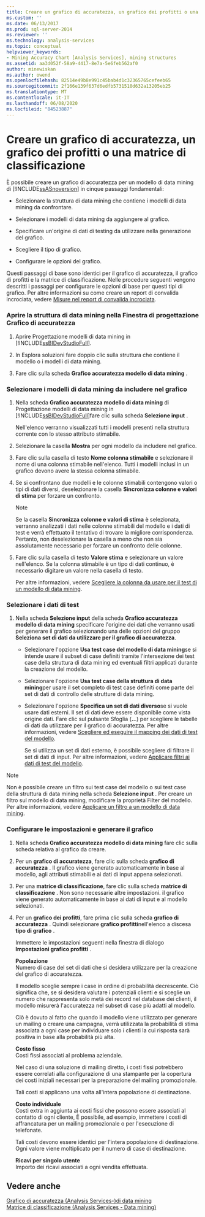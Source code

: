 ```yaml
---
title: Creare un grafico di accuratezza, un grafico dei profitti o una matrice di classificazione | Microsoft Docs
ms.custom: ''
ms.date: 06/13/2017
ms.prod: sql-server-2014
ms.reviewer: ''
ms.technology: analysis-services
ms.topic: conceptual
helpviewer_keywords:
- Mining Accuracy Chart [Analysis Services], mining structures
ms.assetid: aa3d052f-58a9-4417-8e7a-5e6feb562af0
author: minewiskan
ms.author: owend
ms.openlocfilehash: 82514e49b8e991c45bab4d1c32365765cefeeb65
ms.sourcegitcommit: 2f166e139f637d6edfb5731510d632a13205eb25
ms.translationtype: MT
ms.contentlocale: it-IT
ms.lasthandoff: 06/08/2020
ms.locfileid: "84523887"
---
```

# <a name="create-a-lift-chart-profit-chart-or-classification-matrix"></a>Creare un grafico di accuratezza, un grafico dei profitti o una matrice di classificazione
  È possibile creare un grafico di accuratezza per un modello di data mining di [!INCLUDE[ssASnoversion](../../includes/ssasnoversion-md.md)] in cinque passaggi fondamentali:  
  
-   Selezionare la struttura di data mining che contiene i modelli di data mining da confrontare.  
  
-   Selezionare i modelli di data mining da aggiungere al grafico.  
  
-   Specificare un'origine di dati di testing da utilizzare nella generazione del grafico.  
  
-   Scegliere il tipo di grafico.  
  
-   Configurare le opzioni del grafico.  
  
 Questi passaggi di base sono identici per il grafico di accuratezza, il grafico di profitti e la matrice di classificazione. Nelle procedure seguenti vengono descritti i passaggi per configurare le opzioni di base per questi tipi di grafico. Per altre informazioni su come creare un report di convalida incrociata, vedere [Misure nel report di convalida incrociata](measures-in-the-cross-validation-report.md).  
  
### <a name="open-the-mining-structure-in-the-accuracy-chart-designer"></a>Aprire la struttura di data mining nella Finestra di progettazione Grafico di accuratezza  
  
1.  Aprire Progettazione modelli di data mining in [!INCLUDE[ssBIDevStudioFull](../../includes/ssbidevstudiofull-md.md)].  
  
2.  In Esplora soluzioni fare doppio clic sulla struttura che contiene il modello o i modelli di data mining.  
  
3.  Fare clic sulla scheda **Grafico accuratezza modello di data mining** .  
  
### <a name="select-mining-models-for-inclusion-in-the-chart"></a>Selezionare i modelli di data mining da includere nel grafico  
  
1.  Nella scheda **Grafico accuratezza modello di data mining** di Progettazione modelli di data mining in [!INCLUDE[ssBIDevStudioFull](../../includes/ssbidevstudiofull-md.md)]fare clic sulla scheda **Selezione input** .  
  
     Nell'elenco verranno visualizzati tutti i modelli presenti nella struttura corrente con lo stesso attributo stimabile.  
  
2.  Selezionare la casella **Mostra** per ogni modello da includere nel grafico.  
  
3.  Fare clic sulla casella di testo **Nome colonna stimabile** e selezionare il nome di una colonna stimabile nell'elenco. Tutti i modelli inclusi in un grafico devono avere la stessa colonna stimabile.  
  
4.  Se si confrontano due modelli e le colonne stimabili contengono valori o tipi di dati diversi, deselezionare la casella **Sincronizza colonne e valori di stima** per forzare un confronto.  
  
    > [!NOTE]  
    >  Se la casella **Sincronizza colonne e valori di stima** è selezionata, verranno analizzati i dati nelle colonne stimabili del modello e i dati di test e verrà effettuato il tentativo di trovare la migliore corrispondenza. Pertanto, non deselezionare la casella a meno che non sia assolutamente necessario per forzare un confronto delle colonne.  
  
5.  Fare clic sulla casella di testo **Valore stima** e selezionare un valore nell'elenco. Se la colonna stimabile è un tipo di dati continuo, è necessario digitare un valore nella casella di testo.  
  
     Per altre informazioni, vedere [Scegliere la colonna da usare per il test di un modello di data mining](choose-the-column-to-use-for-testing-a-mining-model.md).  
  
### <a name="select-testing-data"></a>Selezionare i dati di test  
  
1.  Nella scheda **Selezione input** della scheda **Grafico accuratezza modello di data mining** specificare l'origine dei dati che verranno usati per generare il grafico selezionando una delle opzioni del gruppo **Seleziona set di dati da utilizzare per il grafico di accuratezza**.  
  
    -   Selezionare l'opzione **Usa test case del modello di data mining**se si intende usare il subset di case definiti tramite l'intersezione dei test case della struttura di data mining ed eventuali filtri applicati durante la creazione del modello.  
  
    -   Selezionare l'opzione **Usa test case della struttura di data mining**per usare il set completo di test case definiti come parte del set di dati di controllo delle strutture di data mining.  
  
    -   Selezionare l'opzione **Specifica un set di dati diverso**se si vuole usare dati esterni.  Il set di dati deve essere disponibile come vista origine dati.   Fare clic sul pulsante Sfoglia (**..**.) per scegliere le tabelle di dati da utilizzare per il grafico di accuratezza. Per altre informazioni, vedere [Scegliere ed eseguire il mapping dei dati di test del modello](choose-and-map-model-testing-data.md).  
  
         Se si utilizza un set di dati esterno, è possibile scegliere di filtrare il set di dati di input. Per altre informazioni, vedere [Applicare filtri ai dati di test del modello](apply-filters-to-model-testing-data.md).  
  
> [!NOTE]  
>  Non è possibile creare un filtro sui test case del modello o sui test case della struttura di data mining nella scheda **Selezione input** . Per creare un filtro sul modello di data mining, modificare la proprietà Filter del modello. Per altre informazioni, vedere [Applicare un filtro a un modello di data mining](apply-a-filter-to-a-mining-model.md).  
  
### <a name="configure-chart-settings-and-generate-the-chart"></a>Configurare le impostazioni e generare il grafico  
  
1.  Nella scheda **Grafico accuratezza modello di data mining** fare clic sulla scheda relativa al grafico da creare.  
  
2.  Per un **grafico di accuratezza**, fare clic sulla scheda **grafico di accuratezza** . Il grafico viene generato automaticamente in base al modello, agli attributi stimabili e ai dati di input appena selezionati.  
  
3.  Per una **matrice di classificazione**, fare clic sulla scheda **matrice di classificazione** . Non sono necessarie altre impostazioni. il grafico viene generato automaticamente in base ai dati di input e al modello selezionati.  
  
4.  Per un **grafico dei profitti**, fare prima clic sulla scheda **grafico di accuratezza** . Quindi selezionare **grafico profitti**nell'elenco a discesa **tipo di grafico** .  
  
     Immettere le impostazioni seguenti nella finestra di dialogo **Impostazioni grafico profitti** .  
  
     **Popolazione**  
     Numero di case del set di dati che si desidera utilizzare per la creazione del grafico di accuratezza.  
  
     Il modello sceglie sempre i case in ordine di probabilità decrescente. Ciò significa che, se si desidera valutare i potenziali clienti e si sceglie un numero che rappresenta solo metà dei record nel database dei clienti, il modello misurerà l'accuratezza nel subset di case più adatti al modello.  
  
     Ciò è dovuto al fatto che quando il modello viene utilizzato per generare un mailing o creare una campagna, verrà utilizzata la probabilità di stima associata a ogni case per individuare solo i clienti la cui risposta sarà positiva in base alla probabilità più alta.  
  
     **Costo fisso**  
     Costi fissi associati al problema aziendale.  
  
     Nel caso di una soluzione di mailing diretto, i costi fissi potrebbero essere correlati alla configurazione di una stampante per la copertura dei costi iniziali necessari per la preparazione del mailing promozionale.  
  
     Tali costi si applicano una volta all'intera popolazione di destinazione.  
  
     **Costo individuale**  
     Costi extra in aggiunta ai costi fissi che possono essere associati al contatto di ogni cliente, È possibile, ad esempio, immettere i costi di affrancatura per un mailing promozionale o per l'esecuzione di telefonate.  
  
     Tali costi devono essere identici per l'intera popolazione di destinazione. Ogni valore viene moltiplicato per il numero di case di destinazione.  
  
     **Ricavi per singolo utente**  
     Importo dei ricavi associati a ogni vendita effettuata.  
  
## <a name="see-also"></a>Vedere anche  
 [Grafico di accuratezza &#40;Analysis Services-&#41;di data mining](lift-chart-analysis-services-data-mining.md)   
 [Matrice di classificazione &#40;Analysis Services - Data mining&#41;](classification-matrix-analysis-services-data-mining.md)  
  
  
